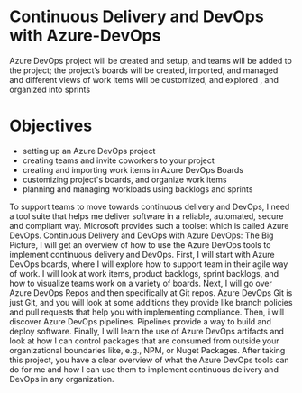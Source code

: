 # Continuous Delivery and DevOps with Azure-DevOps

Azure DevOps project will be created and setup, and teams will be added to the project; the project’s boards will be created, imported, and managed and different views of work items will be customized, and explored , and organized into sprints

# Objectives

- setting up an Azure DevOps project
- creating teams and invite coworkers to your project
- creating and importing work items in Azure DevOps Boards
- customizing project's boards, and organize work items
- planning and managing workloads using backlogs and sprints

To support teams to move towards continuous delivery and DevOps, I need a tool suite that helps me deliver software in a reliable, automated, secure and compliant way. Microsoft provides such a toolset which is called Azure DevOps. Continuous Delivery and DevOps with Azure DevOps: The Big Picture, I will get an overview of how to use the Azure DevOps tools to implement continuous delivery and DevOps. First, I will start with Azure DevOps boards, where I will explore how to support team in their agile way of work. I will look at work items, product backlogs, sprint backlogs, and how to visualize teams work on a variety of boards. Next, I will go over Azure DevOps Repos and then specifically at Git repos. Azure DevOps Git is just Git, and you will look at some additions they provide like branch policies and pull requests that help you with implementing compliance. Then, i will discover Azure DevOps pipelines. Pipelines provide a way to build and deploy software. Finally, I will learn the use of Azure DevOps artifacts and look at how I can control packages that are consumed from outside your organizational boundaries like, e.g., NPM, or Nuget Packages. After taking this project, you have a clear overview of what the Azure DevOps tools can do for me and how I can use them to implement continuous delivery and DevOps in any organization.

